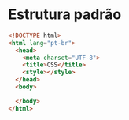 # 

# Estrutura padrão
```html
<!DOCTYPE html>
<html lang="pt-br">
  <head>
    <meta charset="UTF-8">
    <title>CSS</title>
    <style></style>
  </head>
  <body>

  </body>
</html>
```

